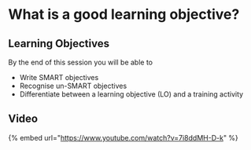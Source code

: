 # What is a good learning objective?

## Learning Objectives

By the end of this session you will be able to 

* Write SMART objectives
* Recognise un-SMART objectives
* Differentiate between a learning objective \(LO\) and a training activity

## Video

{% embed url="https://www.youtube.com/watch?v=7i8ddMH-D-k" %}



